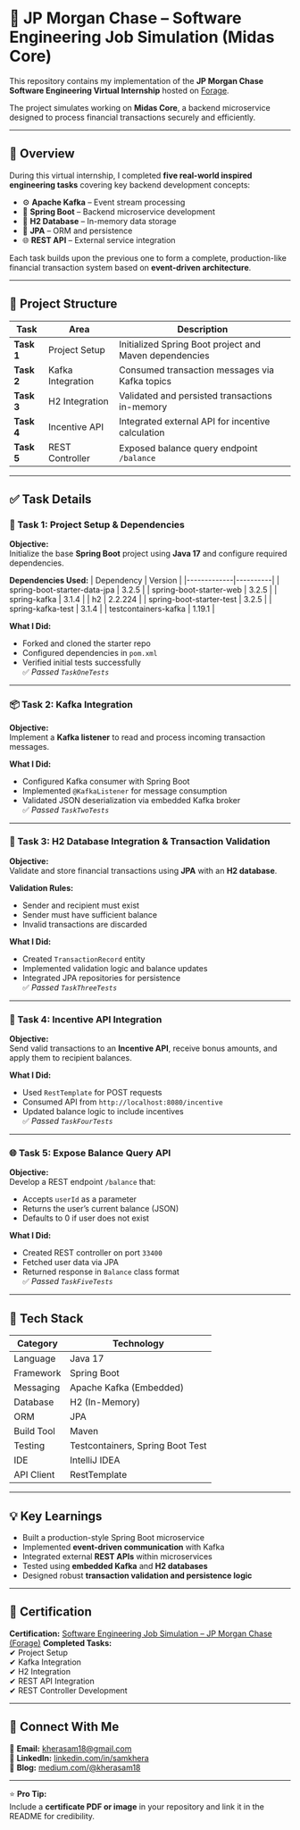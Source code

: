 # 🏦 JP Morgan Chase – Software Engineering Job Simulation (Midas Core)

This repository contains my implementation of the **JP Morgan Chase Software Engineering Virtual Internship** hosted on [Forage](https://www.theforage.com/).

The project simulates working on **Midas Core**, a backend microservice designed to process financial transactions securely and efficiently.

---

## 🚀 Overview

During this virtual internship, I completed **five real-world inspired engineering tasks** covering key backend development concepts:

- ⚙️ **Apache Kafka** – Event stream processing  
- 🧠 **Spring Boot** – Backend microservice development  
- 💾 **H2 Database** – In-memory data storage  
- 🧩 **JPA** – ORM and persistence  
- 🌐 **REST API** – External service integration  

Each task builds upon the previous one to form a complete, production-like financial transaction system based on **event-driven architecture**.

---

## 📂 Project Structure

| Task | Area | Description |
|------|------|-------------|
| **Task 1** | Project Setup | Initialized Spring Boot project and Maven dependencies |
| **Task 2** | Kafka Integration | Consumed transaction messages via Kafka topics |
| **Task 3** | H2 Integration | Validated and persisted transactions in-memory |
| **Task 4** | Incentive API | Integrated external API for incentive calculation |
| **Task 5** | REST Controller | Exposed balance query endpoint `/balance` |

---

## ✅ Task Details

### 🧩 Task 1: Project Setup & Dependencies
**Objective:**  
Initialize the base **Spring Boot** project using **Java 17** and configure required dependencies.

**Dependencies Used:**
| Dependency | Version |
|-------------|----------|
| spring-boot-starter-data-jpa | 3.2.5 |
| spring-boot-starter-web | 3.2.5 |
| spring-kafka | 3.1.4 |
| h2 | 2.2.224 |
| spring-boot-starter-test | 3.2.5 |
| spring-kafka-test | 3.1.4 |
| testcontainers-kafka | 1.19.1 |

**What I Did:**
- Forked and cloned the starter repo  
- Configured dependencies in `pom.xml`  
- Verified initial tests successfully  
✅ *Passed `TaskOneTests`*

---

### 📦 Task 2: Kafka Integration
**Objective:**  
Implement a **Kafka listener** to read and process incoming transaction messages.

**What I Did:**
- Configured Kafka consumer with Spring Boot  
- Implemented `@KafkaListener` for message consumption  
- Validated JSON deserialization via embedded Kafka broker  
✅ *Passed `TaskTwoTests`*

---

### 💾 Task 3: H2 Database Integration & Transaction Validation
**Objective:**  
Validate and store financial transactions using **JPA** with an **H2 database**.

**Validation Rules:**
- Sender and recipient must exist  
- Sender must have sufficient balance  
- Invalid transactions are discarded  

**What I Did:**
- Created `TransactionRecord` entity  
- Implemented validation logic and balance updates  
- Integrated JPA repositories for persistence  
✅ *Passed `TaskThreeTests`*

---

### 🤝 Task 4: Incentive API Integration
**Objective:**  
Send valid transactions to an **Incentive API**, receive bonus amounts, and apply them to recipient balances.

**What I Did:**
- Used `RestTemplate` for POST requests  
- Consumed API from `http://localhost:8080/incentive`  
- Updated balance logic to include incentives  
✅ *Passed `TaskFourTests`*

---

### 🌐 Task 5: Expose Balance Query API
**Objective:**  
Develop a REST endpoint `/balance` that:
- Accepts `userId` as a parameter  
- Returns the user’s current balance (JSON)  
- Defaults to 0 if user does not exist  

**What I Did:**
- Created REST controller on port `33400`  
- Fetched user data via JPA  
- Returned response in `Balance` class format  
✅ *Passed `TaskFiveTests`*

---

## 🧠 Tech Stack

| Category | Technology |
|-----------|-------------|
| Language | Java 17 |
| Framework | Spring Boot |
| Messaging | Apache Kafka (Embedded) |
| Database | H2 (In-Memory) |
| ORM | JPA |
| Build Tool | Maven |
| Testing | Testcontainers, Spring Boot Test |
| IDE | IntelliJ IDEA |
| API Client | RestTemplate |

---

## 💡 Key Learnings

- Built a production-style Spring Boot microservice  
- Implemented **event-driven communication** with Kafka  
- Integrated external **REST APIs** within microservices  
- Tested using **embedded Kafka** and **H2 databases**  
- Designed robust **transaction validation and persistence logic**

---

## 🏁 Certification

**Certification:** [Software Engineering Job Simulation – JP Morgan Chase (Forage)]([https://www.theforage.com/](https://drive.google.com/file/d/1v9EU2Z4o9VtvTpMtyJzu2UbZREz_yU_a/view?usp=sharing))  
**Completed Tasks:**  
✔ Project Setup  
✔ Kafka Integration  
✔ H2 Integration  
✔ REST API Integration  
✔ REST Controller Development  

---

## 🔗 Connect With Me

📧 **Email:** [kherasam18@gmail.com](mailto:kherasam18@gmail.com)  
💼 **LinkedIn:** [linkedin.com/in/samkhera](https://www.linkedin.com/in/sam-khera-744811203/)  
🧠 **Blog:** [medium.com/@kherasam18](https://medium.com/@kherasam18)

---

⭐ **Pro Tip:**  
Include a **certificate PDF or image** in your repository and link it in the README for credibility.

